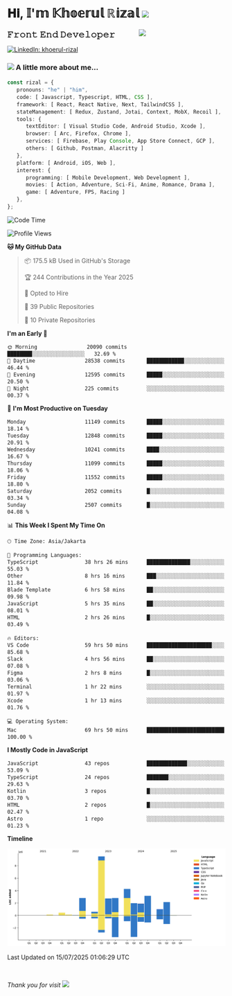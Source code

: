 <h1> 𝐇𝐢, 𝕀'𝕞 𝕂𝕙𝕠𝕖𝕣𝕦𝕝 ℝ𝕚𝕫𝕒𝕝 <img src="https://media.giphy.com/media/mGcNjsfWAjY5AEZNw6/giphy.gif" width="50"></h1>
<img align='right' src="https://media.giphy.com/media/v1.Y2lkPTc5MGI3NjExOWI2ajR2NGJubzBsZHFuaHMwajRrcDNsNXJwOG8yb3F0NjhkNXF4OSZlcD12MV9pbnRlcm5hbF9naWZfYnlfaWQmY3Q9cw/fkZukR450RQ1qnGaq9/giphy.gif" width="200">
<strong style="font-size:20px;">𝙵𝚛𝚘𝚗𝚝 𝙴𝚗𝚍 𝙳𝚎𝚟𝚎𝚕𝚘𝚙𝚎𝚛</strong>
</p></em>

[![LinkedIn: khoerul-rizal](https://img.shields.io/badge/khoerul--rizal-blue?style=flat-square&logo=Linkedin&logoColor=white&link=https://www.linkedin.com/in/khoerul-rizal/)](https://www.linkedin.com/in/khoerul-rizal/)

### <img src="https://media.giphy.com/media/VgCDAzcKvsR6OM0uWg/giphy.gif" width="50"> A little more about me...

```typescript
const rizal = {
   pronouns: "he" | "him",
   code: [ Javascript, Typescript, HTML, CSS ],
   framework: [ React, React Native, Next, TailwindCSS ],
   stateManagement: [ Redux, Zustand, Jotai, Context, MobX, Recoil ],
   tools: {
      textEditor: [ Visual Studio Code, Android Studio, Xcode ],
      browser: [ Arc, Firefox, Chrome ],
      services: [ Firebase, Play Console, App Store Connect, GCP ],
      others: [ Github, Postman, Alacritty ]
   },
   platform: [ Android, iOS, Web ],
   interest: {
      programming: [ Mobile Development, Web Development ],
      movies: [ Action, Adventure, Sci-Fi, Anime, Romance, Drama ],
      game: [ Adventure, FPS, Racing ]
   },
};
```

<!--START_SECTION:waka-->
![Code Time](http://img.shields.io/badge/Code%20Time-3%2C378%20hrs%2033%20mins-blue)

![Profile Views](http://img.shields.io/badge/Profile%20Views-0-blue)

**🐱 My GitHub Data** 

> 📦 175.5 kB Used in GitHub's Storage 
 > 
> 🏆 244 Contributions in the Year 2025
 > 
> 💼 Opted to Hire
 > 
> 📜 39 Public Repositories 
 > 
> 🔑 10 Private Repositories 
 > 
**I'm an Early 🐤** 

```text
🌞 Morning                20090 commits       ████████░░░░░░░░░░░░░░░░░   32.69 % 
🌆 Daytime                28538 commits       ████████████░░░░░░░░░░░░░   46.44 % 
🌃 Evening                12595 commits       █████░░░░░░░░░░░░░░░░░░░░   20.50 % 
🌙 Night                  225 commits         ░░░░░░░░░░░░░░░░░░░░░░░░░   00.37 % 
```
📅 **I'm Most Productive on Tuesday** 

```text
Monday                   11149 commits       █████░░░░░░░░░░░░░░░░░░░░   18.14 % 
Tuesday                  12848 commits       █████░░░░░░░░░░░░░░░░░░░░   20.91 % 
Wednesday                10241 commits       ████░░░░░░░░░░░░░░░░░░░░░   16.67 % 
Thursday                 11099 commits       █████░░░░░░░░░░░░░░░░░░░░   18.06 % 
Friday                   11552 commits       █████░░░░░░░░░░░░░░░░░░░░   18.80 % 
Saturday                 2052 commits        █░░░░░░░░░░░░░░░░░░░░░░░░   03.34 % 
Sunday                   2507 commits        █░░░░░░░░░░░░░░░░░░░░░░░░   04.08 % 
```


📊 **This Week I Spent My Time On** 

```text
🕑︎ Time Zone: Asia/Jakarta

💬 Programming Languages: 
TypeScript               38 hrs 26 mins      ██████████████░░░░░░░░░░░   55.03 % 
Other                    8 hrs 16 mins       ███░░░░░░░░░░░░░░░░░░░░░░   11.84 % 
Blade Template           6 hrs 58 mins       ██░░░░░░░░░░░░░░░░░░░░░░░   09.98 % 
JavaScript               5 hrs 35 mins       ██░░░░░░░░░░░░░░░░░░░░░░░   08.01 % 
HTML                     2 hrs 26 mins       █░░░░░░░░░░░░░░░░░░░░░░░░   03.49 % 

🔥 Editors: 
VS Code                  59 hrs 50 mins      █████████████████████░░░░   85.68 % 
Slack                    4 hrs 56 mins       ██░░░░░░░░░░░░░░░░░░░░░░░   07.08 % 
Figma                    2 hrs 8 mins        █░░░░░░░░░░░░░░░░░░░░░░░░   03.06 % 
Terminal                 1 hr 22 mins        ░░░░░░░░░░░░░░░░░░░░░░░░░   01.97 % 
Xcode                    1 hr 13 mins        ░░░░░░░░░░░░░░░░░░░░░░░░░   01.76 % 

💻 Operating System: 
Mac                      69 hrs 50 mins      █████████████████████████   100.00 % 
```

**I Mostly Code in JavaScript** 

```text
JavaScript               43 repos            █████████████░░░░░░░░░░░░   53.09 % 
TypeScript               24 repos            ███████░░░░░░░░░░░░░░░░░░   29.63 % 
Kotlin                   3 repos             █░░░░░░░░░░░░░░░░░░░░░░░░   03.70 % 
HTML                     2 repos             █░░░░░░░░░░░░░░░░░░░░░░░░   02.47 % 
Astro                    1 repo              ░░░░░░░░░░░░░░░░░░░░░░░░░   01.23 % 
```



**Timeline**

![Lines of Code chart](https://raw.githubusercontent.com/khoerulrizal/khoerulrizal/main/assets/bar_graph.png)


 Last Updated on 15/07/2025 01:06:29 UTC
<!--END_SECTION:waka-->
</details>
<br/>

<em>Thank you for visit</em> <img src="https://media.giphy.com/media/v1.Y2lkPTc5MGI3NjExcHdvNm1qZWtjaGw0ZjdwM3Z3NnY2dHlueTVuODBta2FiY20wM2YybSZlcD12MV9pbnRlcm5hbF9naWZfYnlfaWQmY3Q9cw/tV25tpdKqdFa9x81k2/giphy.gif" width="40">
